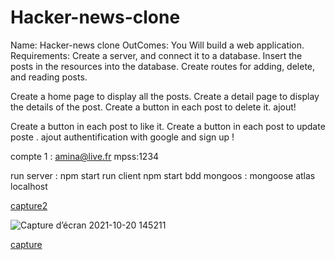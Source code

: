 
# Hacker-news-clone
Name: Hacker-news clone
OutComes:  You Will build a web application.
Requirements: 
Create a server, and connect it to a database.
Insert the posts in the resources into the database.
Create routes for adding, delete, and reading posts.

Create a home page to display all the posts.
Create a detail page to display the details of the post.
Create a button in each post to delete it.
ajout!


Create a button in each post to like it.
Create a button in each post to update poste .
ajout
authentification with google and sign up !

compte 1 :
amina@live.fr
mpss:1234



run server : npm start
run client npm start
bdd mongoos :
mongoose atlas 
localhost


[capture2](https://user-images.githubusercontent.com/8766556/138096515-1c9811a6-288e-4ff5-a9f9-0813463fc0f9.png)

![Capture d’écran 2021-10-20 145211](https://user-images.githubusercontent.com/8766556/138096415-7a6b1ee5-fbba-41dd-83bd-12d236563d2c.png)

[capture](https://user-images.githubusercontent.com/8766556/138096508-fdeb76ac-6263-4de4-877b-404afe2a775f.png)


